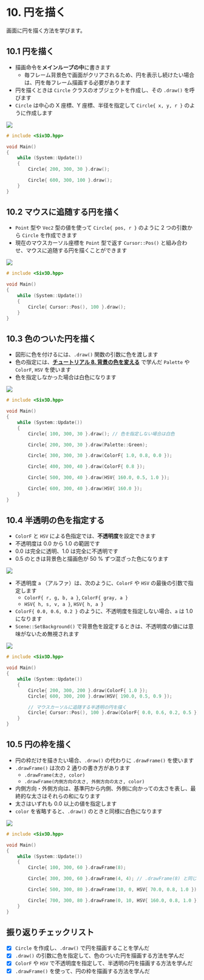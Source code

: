 # 10. 円を描く
画面に円を描く方法を学びます。

## 10.1 円を描く
- 描画命令を**メインループの中**に書きます
	- 毎フレーム背景色で画面がクリアされるため、円を表示し続けたい場合は、円を毎フレーム描画する必要があります
- 円を描くときは `Circle` クラスのオブジェクトを作成し、その `.draw()` を呼びます
- `Circle` は中心の X 座標、Y 座標、半径を指定して `Circle{ x, y, r }` のように作成します

![](https://raw.githubusercontent.com/Siv3D/siv3d.site.resource/main/2025/tutorial/circle/1.png)

```cpp title="円を描く"
# include <Siv3D.hpp>

void Main()
{
	while (System::Update())
	{
		Circle{ 200, 300, 30 }.draw();

		Circle{ 600, 300, 100 }.draw();
	}
}
```


## 10.2 マウスに追随する円を描く
- `Point` 型や `Vec2` 型の値を使って `Circle{ pos, r }` のように 2 つの引数から `Circle` を作成できます
- 現在のマウスカーソル座標を `Point` 型で返す `Cursor::Pos()` と組み合わせ、マウスに追随する円を描くことができます

![](https://raw.githubusercontent.com/Siv3D/siv3d.site.resource/main/2025/tutorial/circle/2.png)

```cpp title="マウスに追随する円を描く"
# include <Siv3D.hpp>

void Main()
{
	while (System::Update())
	{
		Circle{ Cursor::Pos(), 100 }.draw();
	}
}
```


## 10.3 色のついた円を描く
- 図形に色を付けるには、`.draw()` 関数の引数に色を渡します
- 色の指定には、[**チュートリアル 8. 背景の色を変える**](./background.md) で学んだ `Palette` や `ColorF`, `HSV` を使います
- 色を指定しなかった場合は白色になります

![](https://raw.githubusercontent.com/Siv3D/siv3d.site.resource/main/2025/tutorial/circle/3.png)

```cpp title="色のついた円を描く"
# include <Siv3D.hpp>

void Main()
{
	while (System::Update())
	{
		Circle{ 100, 300, 30 }.draw(); // 色を指定しない場合は白色

		Circle{ 200, 300, 30 }.draw(Palette::Green);

		Circle{ 300, 300, 30 }.draw(ColorF{ 1.0, 0.8, 0.0 });

		Circle{ 400, 300, 40 }.draw(ColorF{ 0.8 });

		Circle{ 500, 300, 40 }.draw(HSV{ 160.0, 0.5, 1.0 });

		Circle{ 600, 300, 40 }.draw(HSV{ 160.0 });
	}
}
```


## 10.4 半透明の色を指定する
- `ColorF` と `HSV` による色指定では、**不透明度**を設定できます
- 不透明度は 0.0 から 1.0 の範囲です
- 0.0 は完全に透明、1.0 は完全に不透明です
- 0.5 のときは背景色と描画色が 50 % ずつ混ざった色になります

![](https://raw.githubusercontent.com/Siv3D/siv3d.site.resource/main/2025/tutorial/circle/alpha.png)

- 不透明度 `a` （アルファ）は、次のように、`ColorF` や `HSV` の最後の引数で指定します
	- `ColorF{ r, g, b, a }`, `ColorF{ gray, a }`
	- `HSV{ h, s, v, a }`, `HSV{ h, a }`
- `ColorF{ 0.0, 0.6, 0.2 }` のように、不透明度を指定しない場合、`a` は 1.0 になります
- `Scene::SetBackground()` で背景色を設定するときは、不透明度の値には意味がないため無視されます

![](https://raw.githubusercontent.com/Siv3D/siv3d.site.resource/main/2025/tutorial/circle/4.png)

```cpp title="半透明の円を描く" hl_lines="11"
# include <Siv3D.hpp>

void Main()
{
	while (System::Update())
	{
		Circle{ 200, 300, 200 }.draw(ColorF{ 1.0 });
		Circle{ 600, 300, 200 }.draw(HSV{ 190.0, 0.5, 0.9 });

		// マウスカーソルに追随する半透明の円を描く
		Circle{ Cursor::Pos(), 100 }.draw(ColorF{ 0.0, 0.6, 0.2, 0.5 });
	}
}
```


## 10.5 円の枠を描く
- 円の枠だけを描きたい場合、`.draw()` の代わりに `.drawFrame()` を使います
- `.drawFrame()` は次の 2 通りの書き方があります
	- `.drawFrame(太さ, color)`
	- `.drawFrame(内側方向の太さ, 外側方向の太さ, color)`
- 内側方向・外側方向は、基準円から内側、外側に向かっての太さを表し、最終的な太さはそれらの和になります
- 太さはいずれも 0.0 以上の値を指定します
- `color` を省略すると、`.draw()` のときと同様に白色になります

![](https://raw.githubusercontent.com/Siv3D/siv3d.site.resource/main/2025/tutorial/circle/5.png)

```cpp title="円の枠を描く"
# include <Siv3D.hpp>

void Main()
{
	while (System::Update())
	{
		Circle{ 100, 300, 60 }.drawFrame(8);

		Circle{ 300, 300, 60 }.drawFrame(4, 4); // .drawFrame(8) と同じ

		Circle{ 500, 300, 80 }.drawFrame(10, 0, HSV{ 70.0, 0.8, 1.0 });

		Circle{ 700, 300, 80 }.drawFrame(0, 10, HSV{ 160.0, 0.8, 1.0 });
	}
}
```


## 振り返りチェックリスト
- [x] `Circle` を作成し、`.draw()` で円を描画することを学んだ
- [x] `.draw()` の引数に色を指定して、色のついた円を描画する方法を学んだ
- [x] `ColorF` や `HSV` で不透明度を指定して、半透明の円を描画する方法を学んだ
- [x] `.drawFrame()` を使って、円の枠を描画する方法を学んだ
